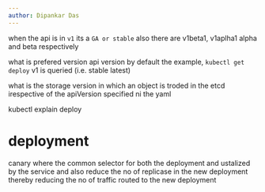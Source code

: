 ```yaml
---
author: Dipankar Das
---
```

when the api is in `v1` its a `GA or stable` 
also there are v1beta1, v1aplha1
alpha and beta respectively

what is prefered version api version by default the example, `kubectl get deploy` v1 is queried (i.e. stable latest)

what is the storage version in which an object is troded in the etcd
irespective of the apiVersion specified ni the yaml


kubectl explain deploy

# deployment
canary
where the common selector for both the deployment and ustalized by the service and also reduce the no of replicase in the new deployment 
thereby reducing the no of traffic routed to the new deployment

